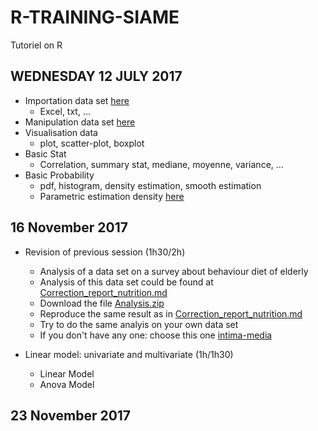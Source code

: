 # R-TRAINING-SIAME
Tutoriel on R 


## WEDNESDAY 12 JULY 2017 

- Importation data set [here](/Importation.md)
    - Excel, txt, ...
- Manipulation data set [here](/Manipulation.md)
- Visualisation data 
    - plot, scatter-plot, boxplot
- Basic Stat
    - Correlation, summary stat, mediane, moyenne, variance, ...
- Basic Probability
    - pdf, histogram, density estimation, smooth estimation
    - Parametric estimation density [here](/Function.md)

## 16 November 2017

- Revision of previous session (1h30/2h)

    - Analysis of a data set on a survey about behaviour diet of elderly
    - Analysis of this data set could be found at [Correction_report_nutrition.md](/Correction_report_nutrition.md)
    - Download the file [Analysis.zip](/ANALYSIS.zip)
    - Reproduce the same result as in [Correction_report_nutrition.md](/Correction_report_nutrition.md)
    - Try to do the same analyis on your own data set 
    - If you don't have any one: choose this one [intima-media](http://biostatisticien.eu/springeR/jeuxDonnees3.html) 
    
- Linear model: univariate and multivariate (1h/1h30)

    - Linear Model
    - Anova Model
    
## 23 November 2017

